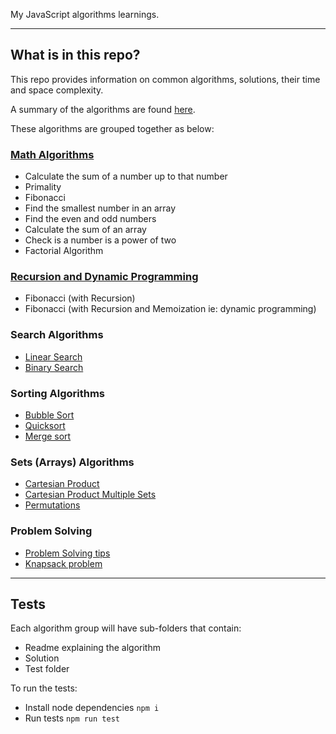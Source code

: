 My JavaScript algorithms learnings.

---
## What is in this repo?

This repo provides information on common algorithms, solutions, their time and space complexity.

A summary of the algorithms are found [here](summary.md).

These algorithms are grouped together as below:

### [Math Algorithms](math-algorithms)
- Calculate the sum of a number up to that number
- Primality
- Fibonacci
- Find the smallest number in an array
- Find the even and odd numbers
- Calculate the sum of an array
- Check is a number is a power of two
- Factorial Algorithm

### [Recursion and Dynamic Programming](recursion-dynamic)
- Fibonacci (with Recursion)
- Fibonacci (with Recursion and Memoization ie: dynamic programming)

### Search Algorithms
- [Linear Search](search-algorithms/linear-search)
- [Binary Search](search-algorithms/binary-search)

### Sorting Algorithms
- [Bubble Sort](sorting-algorithms/bubble-sort)
- [Quicksort](sorting-algorithms/quicksort)
- [Merge sort](sorting-algorithms/merge-sort)

### Sets (Arrays) Algorithms
- [Cartesian Product](sets-algorithms/cartesian-product)
- [Cartesian Product Multiple Sets](sets-algorithms/cartesian-product)
- [Permutations](sets-algorithms/permutations)

### Problem Solving
- [Problem Solving tips](problem-solving.md)
- [Knapsack problem](knapsack-problem/)

---
## Tests
Each algorithm group will have sub-folders that contain:
- Readme explaining the algorithm
- Solution
- Test folder

To run the tests:
- Install node dependencies `npm i`
- Run tests `npm run test`
